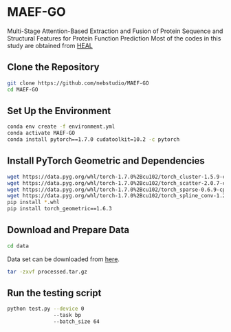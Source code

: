 

# MAEF-GO
Multi-Stage Attention-Based Extraction and Fusion of Protein Sequence and Structural Features for Protein Function Prediction
Most of the codes in this study are obtained from [HEAL](https://github.com/ZhonghuiGu/HEAL) 
##  Clone the Repository
```bash
git clone https://github.com/nebstudio/MAEF-GO
cd MAEF-GO
```
## Set Up the Environment
```bash
conda env create -f environment.yml
conda activate MAEF-GO
conda install pytorch==1.7.0 cudatoolkit=10.2 -c pytorch
```
## Install PyTorch Geometric and Dependencies
 ```bash
wget https://data.pyg.org/whl/torch-1.7.0%2Bcu102/torch_cluster-1.5.9-cp37-cp37m-linux_x86_64.whl
wget https://data.pyg.org/whl/torch-1.7.0%2Bcu102/torch_scatter-2.0.7-cp37-cp37m-linux_x86_64.whl
wget https://data.pyg.org/whl/torch-1.7.0%2Bcu102/torch_sparse-0.6.9-cp37-cp37m-linux_x86_64.whl
wget https://data.pyg.org/whl/torch-1.7.0%2Bcu102/torch_spline_conv-1.2.1-cp37-cp37m-linux_x86_64.whl
pip install *.whl
pip install torch_geometric==1.6.3
```
## Download and Prepare Data

```bash
cd data
```
Data set can be downloaded from [here](https://pan.webos.cloud/?share=ebdMbB8p&password=8Eh2&).
```bash
tar -zxvf processed.tar.gz
```
## Run the testing script
```bash
python test.py --device 0 
               --task bp 
               --batch_size 64
```
             
